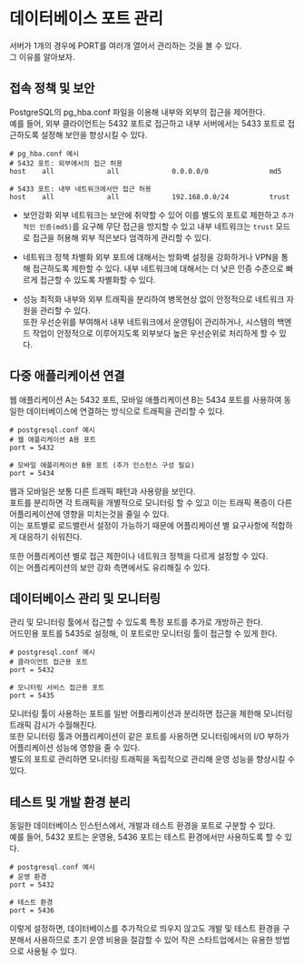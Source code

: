 # 데이터베이스 포트 관리

서버가 1개의 경우에 PORT를 여러개 열어서 관리하는 것을 볼 수 있다.  
그 이유를 알아보자.

## 접속 정책 및 보안

PostgreSQL의 pg_hba.conf 파일을 이용해 내부와 외부의 접근을 제어한다.  
예를 들어, 외부 클라이언트는 5432 포트로 접근하고 내부 서버에서는 5433 포트로 접근하도록 설정해 보안을 향상시킬 수 있다.

```
# pg_hba.conf 예시
# 5432 포트: 외부에서의 접근 허용
host    all             all             0.0.0.0/0               md5

# 5433 포트: 내부 네트워크에서만 접근 허용
host    all             all             192.168.0.0/24          trust
```

- 보안강화
  외부 네트워크는 보안에 취약할 수 있어 이를 별도의 포트로 제한하고 `추가적인 인증(md5)`를 요구해 무단 접근을 방지할 수 있고
  내부 네트워크는 `trust` 모드로 접근을 허용해 외부 적은보다 엄격하게 관리할 수 있다.

- 네트워크 정책 차별화
  외부 포트에 대해서는 방화벽 설정을 강화하거나 VPN을 통해 접근하도록 제한할 수 있다.
  내부 네트워크에 대해서는 더 낮은 인증 수준으로 빠르게 접근할 수 있도록 차별화할 수 있다.

- 성능 최적화
  내부와 외부 트래픽을 분리하여 병목현상 없이 안정적으로 네트워크 자원을 관리할 수 있다.  
  또한 우선순위를 부여해서 내부 네트워크에서 운영팀이 관리하거나, 시스템의 백엔드 작업이 안정적으로 이루어지도록 외부보다 높은 우선순위로 처리하게 할 수 있다.

## 다중 애플리케이션 연결

웹 애플리케이션 A는 5432 포트, 모바일 애플리케이션 B는 5434 포트를 사용하여 동일한 데이터베이스에 연결하는 방식으로 트래픽을 관리할 수 있다.

```
# postgresql.conf 예시
# 웹 애플리케이션 A용 포트
port = 5432

# 모바일 애플리케이션 B용 포트 (추가 인스턴스 구성 필요)
port = 5434
```

웹과 모바일은 보통 다른 트래픽 패턴과 사용량을 보인다.  
포트를 분리하면 각 트래픽을 개별적으로 모니터링 할 수 있고 이는 트래픽 폭증이 다른 어플리케이션에 영향을 미치는것을 줄일 수 있다.  
이는 포트별로 로드밸런서 설정이 가능하기 때문에 어플리케이션 별 요구사항에 적합하게 대응하기 쉬워진다.

또한 어플리케이션 별로 접근 제한이나 네트워크 정책을 다르게 설정할 수 있다.  
이는 어플리케이션의 보안 강화 측면에서도 유리해질 수 있다.

## 데이터베이스 관리 및 모니터링

관리 및 모니터링 툴에서 접근할 수 있도록 특정 포트를 추가로 개방하곤 한다.  
어드민용 포트를 5435로 설정해, 이 포트로만 모니터링 툴이 접근할 수 있게 한다.

```
# postgresql.conf 예시
# 클라이언트 접근용 포트
port = 5432

# 모니터링 서비스 접근용 포트
port = 5435
```

모니터링 툴이 사용하는 포트를 일반 어플리케이션과 분리하면 접근을 제한해 모니터링 트래픽 감시가 수월해진다.  
또한 모니터링 툴과 어플리케이션이 같은 포트를 사용하면 모니터링에서의 I/O 부하가 어플리케이션 성능에 영향을 줄 수 있다.  
별도의 포트로 관리하면 모니터링 트래픽을 독립적으로 관리해 운영 성능을 향상시킬 수 있다.

## 테스트 및 개발 환경 분리

동일한 데이터베이스 인스턴스에서, 개발과 테스트 환경을 포트로 구분할 수 있다.  
예를 들어, 5432 포트는 운영용, 5436 포트는 테스트 환경에서만 사용하도록 할 수 있다.

```
# postgresql.conf 예시
# 운영 환경
port = 5432

# 테스트 환경
port = 5436
```

이렇게 설정하면, 데이터베이스를 추가적으로 띄우지 않고도 개발 및 테스트 환경을 구분해서 사용하므로 초기 운영 비용을 절감할 수 있어 작은 스타트업에서는 유용한 방법으로 사용될 수 있다.
